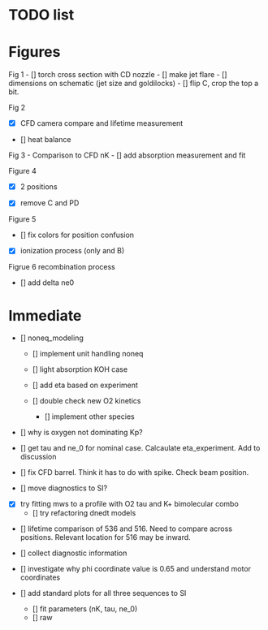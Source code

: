 # TODO list 

# Figures 

Fig 1 
    - [] torch cross section with CD nozzle 
    - [] make jet flare
    - [] dimensions on schematic (jet size and goldilocks)
    - [] flip C, crop the top a bit. 

Fig 2

 - [x] CFD camera compare  and lifetime measurement
 - [] heat balance 

Fig 3 - 
    Comparison to CFD nK
    - [] add absorption measurement and fit

Figure 4
- [x] 2 positions 
- [x] remove C and PD


Figure 5 
- [] fix colors for position confusion
- [x] ionization process (only and B)

Figrue 6
recombination process 

- [] add delta ne0


# Immediate

- [] noneq_modeling
    - [] implement unit handling noneq
    - [] light absorption KOH case
    - [] add eta based on experiment

    - [] double check new O2 kinetics
        - [] implement other species

 - [] why is oxygen not dominating Kp?


- [] get tau and ne_0 for nominal case. Calcaulate eta_experiment. Add to discussion

- [] fix CFD barrel. Think it has to do with spike. Check beam position. 

- [] move diagnostics to SI?

- [x] try fitting mws to a profile with O2 tau and K+ bimolecular combo
    - [] try refactoring dnedt models

- [] lifetime comparison of 536 and 516. Need to compare across positions. Relevant location for 516 may be inward. 

- [] collect diagnostic information

- [] investigate why phi coordinate value is 0.65 and understand motor coordinates


- [] add standard plots for all three sequences to SI
    - [] fit parameters (nK, tau, ne_0)
    - [] raw 